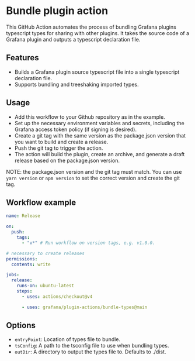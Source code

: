 # Bundle plugin action

This GitHub Action automates the process of bundling Grafana plugins typescript types for sharing with other plugins. It takes the source code of a Grafana plugin and outputs a typescript declaration file.

## Features

- Builds a Grafana plugin source typescript file into a single typescript declaration file.
- Supports bundling and treeshaking imported types.

## Usage

- Add this workflow to your Github repository as in the example.
- Set up the necessary environment variables and secrets, including the Grafana access token policy (if signing is desired).
- Create a git tag with the same version as the package.json version that you want to build and create a release.
- Push the git tag to trigger the action.
- The action will build the plugin, create an archive, and generate a draft release based on the package.json version.

NOTE: the package.json version and the git tag must match. You can use `yarn version` or `npm version` to set the correct version and create the git tag.

## Workflow example

```yaml
name: Release

on:
  push:
    tags:
      - "v*" # Run workflow on version tags, e.g. v1.0.0.

# necessary to create releases
permissions:
  contents: write

jobs:
  release:
    runs-on: ubuntu-latest
    steps:
      - uses: actions/checkout@v4

      - uses: grafana/plugin-actions/bundle-types@main
```

## Options

- `entryPoint`: Location of types file to bundle.
- `tsConfig`: A path to the tsconfig file to use when bundling types.
- `outDir`: A directory to output the types file to. Defaults to ./dist.
